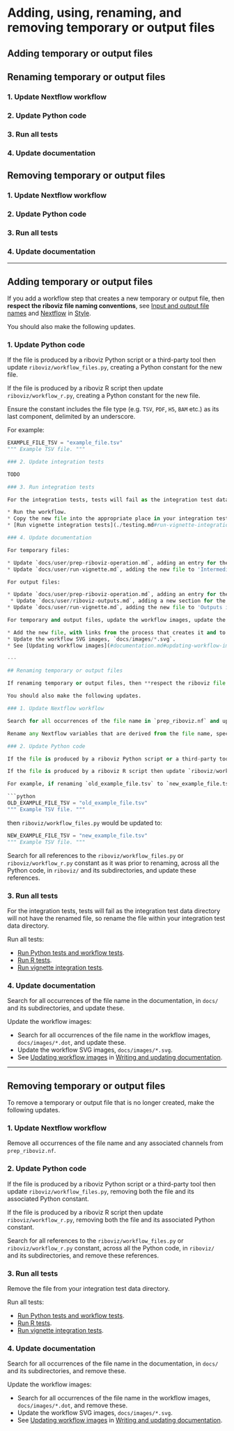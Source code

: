 # Adding, using, renaming, and removing temporary or output files


## Adding temporary or output files
## Renaming temporary or output files
### 1. Update Nextflow workflow
### 2. Update Python code
### 3. Run all tests
### 4. Update documentation
## Removing temporary or output files
### 1. Update Nextflow workflow
### 2. Update Python code
### 3. Run all tests
### 4. Update documentation


---

## Adding temporary or output files

If you add a workflow step that creates a new temporary or output file, then **respect the riboviz file naming conventions**, see [Input and output file names](style.md#input-and-output-file-names) and [Nextflow](style.md#nextflow) in [Style](#style.md).

You should also make the following updates.

### 1. Update Python code

If the file is produced by a riboviz Python script or a third-party tool then update `riboviz/workflow_files.py`, creating a Python constant for the new file.

If the file is produced by a riboviz R script then update `riboviz/workflow_r.py`, creating a Python constant for the new file.

Ensure the constant includes the file type (e.g. `TSV`, `PDF`, `H5`, `BAM` etc.) as its last component, delimited by an underscore.

For example:

```python
EXAMPLE_FILE_TSV = "example_file.tsv"
""" Example TSV file. """

### 2. Update integration tests

TODO

### 3. Run integration tests

For the integration tests, tests will fail as the integration test data directory will not have the new file, so:

* Run the workflow.
* Copy the new file into the appropriate place in your integration test data directory.
* [Run vignette integration tests](./testing.md#run-vignette-integration-tests).

### 4. Update documentation

For temporary files:

* Update `docs/user/prep-riboviz-operation.md`, adding an entry for the new file to 'Temporary files'. Document any conditions which determine if the temporary file is produced e.g., dependencies on configuration parameters having certain values or the presence of certain input files.
* Update `docs/user/run-vignette.md`, adding the new file to 'Intermediate outputs in `vignette/tmp`'.

For output files:

* Update `docs/user/prep-riboviz-operation.md`, adding an entry for the new file to 'Output files'. Document any conditions which determine if the output file is produced e.g., dependencies on configuration parameters having certain values or the presence of certain input files.
 * Update `docs/user/riboviz-outputs.md`, adding a new section for the file with a description of the file, and add a link to this section from the links at the top of that page.
* Update `docs/user/run-vignette.md`, adding the new file to 'Outputs in `vignette/output`'.

For temporary and output files, update the workflow images, update the workflow images:

* Add the new file, with links from the process that creates it and to the process that consumes it, if applicable.
* Update the workflow SVG images, `docs/images/*.svg`.
* See [Updating workflow images](#documentation.md#updating-workflow-images) in [Writing and updating documentation](./documentation.md).

---

## Renaming temporary or output files

If renaming temporary or output files, then **respect the riboviz file naming conventions**, see [Input and output file names](style.md#input-and-output-file-names) and [Nextflow](style.md#nextflow) in [Style](#style.md).

You should also make the following updates.

### 1. Update Nextflow workflow

Search for all occurrences of the file name in `prep_riboviz.nf` and update these.

Rename any Nextflow variables that are derived from the file name, specifically channel names. For example, if renaming `old_example_file.tsv` to `new_example_file.tsv` and `prep_riboviz.nf` defines a channel `old_example_file_tsv`, then this channel would be renamed to `new_example_file_tsv`.

### 2. Update Python code

If the file is produced by a riboviz Python script or a third-party tool then update `riboviz/workflow_files.py`, renaming both the file and its associated Python constant.

If the file is produced by a riboviz R script then update `riboviz/workflow_r.py`, renaming both the file and its associated Python constant.

For example, if renaming `old_example_file.tsv` to `new_example_file.tsv` and `riboviz/workflow_files.py` defines:

```python
OLD_EXAMPLE_FILE_TSV = "old_example_file.tsv"
""" Example TSV file. """
```

then `riboviz/workflow_files.py` would be updated to:

```python
NEW_EXAMPLE_FILE_TSV = "new_example_file.tsv"
""" Example TSV file. """
```

Search for all references to the `riboviz/workflow_files.py` or `riboviz/workflow_r.py` constant as it was prior to renaming, across all the Python code, in `riboviz/` and its subdirectories, and update these references.

### 3. Run all tests

For the integration tests, tests will fail as the integration test data directory will not have the renamed file, so rename the file within your integration test data directory.

Run all tests:

* [Run Python tests and workflow tests](./testing.md#run-python-tests-and-workflow-tests).
* [Run R tests](./testing.md#run-r-tests).
* [Run vignette integration tests](./testing.md#run-vignette-integration-tests).

### 4. Update documentation

Search for all occurrences of the file name in the documentation, in `docs/` and its subdirectories, and update these.

Update the workflow images:

* Search for all occurrences of the file name in the workflow images, `docs/images/*.dot`, and update these.
* Update the workflow SVG images, `docs/images/*.svg`.
* See [Updating workflow images](#documentation.md#updating-workflow-images) in [Writing and updating documentation](./documentation.md).

---

## Removing temporary or output files

To remove a temporary or output file that is no longer created, make the following updates.

### 1. Update Nextflow workflow

Remove all occurrences of the file name and any associated channels from `prep_riboviz.nf`.

### 2. Update Python code

If the file is produced by a riboviz Python script or a third-party tool then update `riboviz/workflow_files.py`, removing both the file and its associated Python constant.

If the file is produced by a riboviz R script then update `riboviz/workflow_r.py`, removing both the file and its associated Python constant.

Search for all references to the `riboviz/workflow_files.py` or `riboviz/workflow_r.py` constant, across all the Python code, in `riboviz/` and its subdirectories, and remove these references.

### 3. Run all tests

Remove the file from your integration test data directory.

Run all tests:

* [Run Python tests and workflow tests](./testing.md#run-python-tests-and-workflow-tests).
* [Run R tests](./testing.md#run-r-tests).
* [Run vignette integration tests](./testing.md#run-vignette-integration-tests).

### 4. Update documentation

Search for all occurrences of the file name in the documentation, in `docs/` and its subdirectories, and remove these.

Update the workflow images:

* Search for all occurrences of the file name in the workflow images, `docs/images/*.dot`, and remove these.
* Update the workflow SVG images, `docs/images/*.svg`.
* See [Updating workflow images](#documentation.md#updating-workflow-images) in [Writing and updating documentation](./documentation.md).
